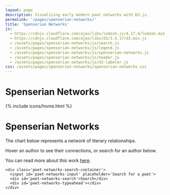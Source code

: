 ```yaml
---
layout: page
description: Visualizing early modern poet networks with D3.js.
permalink: '/pages/spenserian-networks/'
title: 'Spenserian Networks'
js: 
  - https://cdnjs.cloudflare.com/ajax/libs/lodash.js/4.17.4/lodash.min.js
  - https://cdnjs.cloudflare.com/ajax/libs/d3/3.5.17/d3.min.js
  - /assets/pages/spenserian-networks/js/search.js
  - /assets/pages/spenserian-networks/js/legend.js
  - /assets/pages/spenserian-networks/js/spenserian-networks.js
  - /assets/pages/spenserian-networks/js/header.js
  - /assets/pages/spenserian-networks/js/d3-labeler.js
css: /assets/pages/spenserian-networks/spenserian-networks.css
---
```

<div class='spenserian-networks'>

  <div class='spenserian-networks-header'>
    <h1>Spenserian Networks</h1>
  </div>

  {% include icons/home.html %}

  <div class='spenserian-networks-top'>
    <h1>Spenserian Networks</h1>
    <div class='intro-text'>
      <p>The chart below represents a network of literary relationships.</p>
      <p>Hover an author to see their connections, or search for an author below.</p>
      <p>You can read more about this work <a href='{{ site.baseurl }}/posts/spenserian-networks.html'>here</a>.</p>
    </div>
    <div id='legend'></div>

    <div class='poet-networks-search-container'>
      <input id='poet-networks-input' placeholder='Search for a poet'>
      <div id='poet-networks-search'>Search</div>
      <div id='poet-networks-typeahead'></div>
    </div>
  </div>

  <div id='poet-networks'></div>
</div>